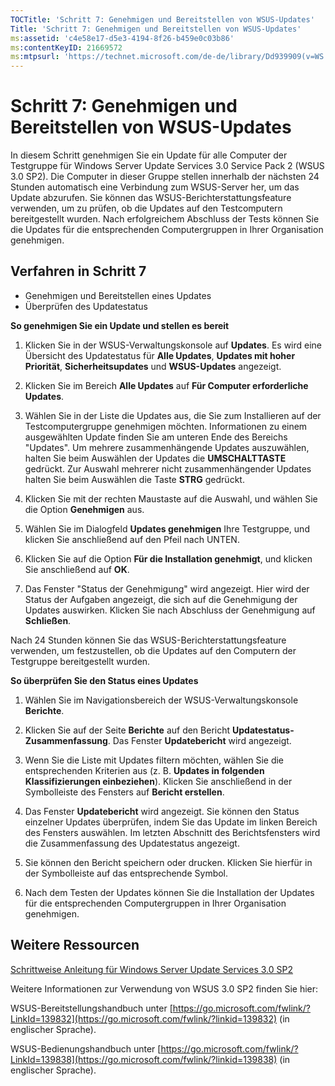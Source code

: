 ```yaml
---
TOCTitle: 'Schritt 7: Genehmigen und Bereitstellen von WSUS-Updates'
Title: 'Schritt 7: Genehmigen und Bereitstellen von WSUS-Updates'
ms:assetid: 'c4e58e17-d5e3-4194-8f26-b459e0c03b86'
ms:contentKeyID: 21669572
ms:mtpsurl: 'https://technet.microsoft.com/de-de/library/Dd939909(v=WS.10)'
---
```


Schritt 7: Genehmigen und Bereitstellen von WSUS-Updates
========================================================

In diesem Schritt genehmigen Sie ein Update für alle Computer der Testgruppe für Windows Server Update Services 3.0 Service Pack 2 (WSUS 3.0 SP2). Die Computer in dieser Gruppe stellen innerhalb der nächsten 24 Stunden automatisch eine Verbindung zum WSUS-Server her, um das Update abzurufen. Sie können das WSUS-Berichterstattungsfeature verwenden, um zu prüfen, ob die Updates auf den Testcomputern bereitgestellt wurden. Nach erfolgreichem Abschluss der Tests können Sie die Updates für die entsprechenden Computergruppen in Ihrer Organisation genehmigen.

Verfahren in Schritt 7
----------------------

-   Genehmigen und Bereitstellen eines Updates
-   Überprüfen des Updatestatus

**So genehmigen Sie ein Update und stellen es bereit**
1.  Klicken Sie in der WSUS-Verwaltungskonsole auf **Updates**. Es wird eine Übersicht des Updatestatus für **Alle Updates**, **Updates mit hoher Priorität**, **Sicherheitsupdates** und **WSUS-Updates** angezeigt.

2.  Klicken Sie im Bereich **Alle Updates** auf **Für Computer erforderliche Updates**.

3.  Wählen Sie in der Liste die Updates aus, die Sie zum Installieren auf der Testcomputergruppe genehmigen möchten. Informationen zu einem ausgewählten Update finden Sie am unteren Ende des Bereichs "Updates". Um mehrere zusammenhängende Updates auszuwählen, halten Sie beim Auswählen der Updates die **UMSCHALTTASTE** gedrückt. Zur Auswahl mehrerer nicht zusammenhängender Updates halten Sie beim Auswählen die Taste **STRG** gedrückt.

4.  Klicken Sie mit der rechten Maustaste auf die Auswahl, und wählen Sie die Option **Genehmigen** aus.

5.  Wählen Sie im Dialogfeld **Updates genehmigen** Ihre Testgruppe, und klicken Sie anschließend auf den Pfeil nach UNTEN.

6.  Klicken Sie auf die Option **Für die Installation genehmigt**, und klicken Sie anschließend auf **OK**.

7.  Das Fenster "Status der Genehmigung" wird angezeigt. Hier wird der Status der Aufgaben angezeigt, die sich auf die Genehmigung der Updates auswirken. Klicken Sie nach Abschluss der Genehmigung auf **Schließen**.

Nach 24 Stunden können Sie das WSUS-Berichterstattungsfeature verwenden, um festzustellen, ob die Updates auf den Computern der Testgruppe bereitgestellt wurden.

**So überprüfen Sie den Status eines Updates**
1.  Wählen Sie im Navigationsbereich der WSUS-Verwaltungskonsole **Berichte**.

2.  Klicken Sie auf der Seite **Berichte** auf den Bericht **Updatestatus-Zusammenfassung**. Das Fenster **Updatebericht** wird angezeigt.

3.  Wenn Sie die Liste mit Updates filtern möchten, wählen Sie die entsprechenden Kriterien aus (z. B. **Updates in folgenden Klassifizierungen einbeziehen**). Klicken Sie anschließend in der Symbolleiste des Fensters auf **Bericht erstellen**.

4.  Das Fenster **Updatebericht** wird angezeigt. Sie können den Status einzelner Updates überprüfen, indem Sie das Update im linken Bereich des Fensters auswählen. Im letzten Abschnitt des Berichtsfensters wird die Zusammenfassung des Updatestatus angezeigt.

5.  Sie können den Bericht speichern oder drucken. Klicken Sie hierfür in der Symbolleiste auf das entsprechende Symbol.

6.  Nach dem Testen der Updates können Sie die Installation der Updates für die entsprechenden Computergruppen in Ihrer Organisation genehmigen.

Weitere Ressourcen
------------------

[Schrittweise Anleitung für Windows Server Update Services 3.0 SP2](https://technet.microsoft.com/4b504edc-93b3-45b0-a7e8-d0107f1a4442)

Weitere Informationen zur Verwendung von WSUS 3.0 SP2 finden Sie hier:

WSUS-Bereitstellungshandbuch unter [https://go.microsoft.com/fwlink/?LinkId=139832](https://go.microsoft.com/fwlink/?linkid=139832) (in englischer Sprache).

WSUS-Bedienungshandbuch unter [https://go.microsoft.com/fwlink/?LinkId=139838](https://go.microsoft.com/fwlink/?linkid=139838) (in englischer Sprache).
